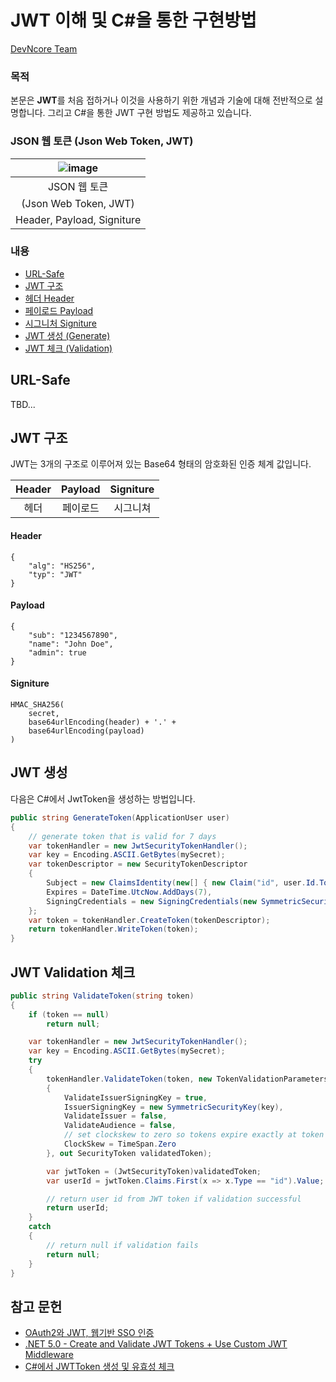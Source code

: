 # JWT 이해 및 C#을 통한 구현방법

[DevNcore Team](https://devncore.org)

### 목적
본문은 **JWT**를 처음 접하거나 이것을 사용하기 위한 개념과 기술에 대해 전반적으로 설명합니다. 그리고 C#을 통한 JWT 구현 방법도 제공하고 있습니다.

### JSON 웹 토큰 (Json Web Token, JWT)

| ![image](https://user-images.githubusercontent.com/52397976/144888529-fbe149fa-9af7-4f98-96bc-246fd3b04d76.png) |
|:---:|
| JSON 웹 토큰 |
| (Json Web Token, JWT) |
| Header, Payload, Signiture | 


### 내용
- [URL-Safe](#url-safe)
- [JWT 구조](#jwt-구조)
- [헤더 Header](#header)
- [페이로드 Payload](#payload)
- [시그니처 Signiture](#signiture)
- [JWT 생성 (Generate)](#jwt-생성)
- [JWT 체크 (Validation)](#jwt-validation-체크)

## URL-Safe
TBD...

## JWT 구조
JWT는 3개의 구조로 이루어져 있는 Base64 형태의 암호화된 인증 체계 값입니다.

| Header | Payload | Signiture |
|:---:|:---:|:---:|
| 헤더 | 페이로드 | 시그니쳐 | 






#### Header
```
{
    "alg": "HS256",
    "typ": "JWT"
}
```

#### Payload
```
{
    "sub": "1234567890",
    "name": "John Doe",
    "admin": true
}
```
#### Signiture
```
HMAC_SHA256(
    secret,
    base64urlEncoding(header) + '.' +
    base64urlEncoding(payload)
)
```

## JWT 생성
다음은 C#에서 JwtToken을 생성하는 방법입니다.

```csharp
public string GenerateToken(ApplicationUser user)
{
    // generate token that is valid for 7 days
    var tokenHandler = new JwtSecurityTokenHandler();
    var key = Encoding.ASCII.GetBytes(mySecret);
    var tokenDescriptor = new SecurityTokenDescriptor
    {
        Subject = new ClaimsIdentity(new[] { new Claim("id", user.Id.ToString()) }),
        Expires = DateTime.UtcNow.AddDays(7),
        SigningCredentials = new SigningCredentials(new SymmetricSecurityKey(key), SecurityAlgorithms.HmacSha256Signature)
    };
    var token = tokenHandler.CreateToken(tokenDescriptor);
    return tokenHandler.WriteToken(token);
}
```

## JWT Validation 체크
```csharp
public string ValidateToken(string token)
{
    if (token == null)
        return null;

    var tokenHandler = new JwtSecurityTokenHandler();
    var key = Encoding.ASCII.GetBytes(mySecret);
    try
    {
        tokenHandler.ValidateToken(token, new TokenValidationParameters
        {
            ValidateIssuerSigningKey = true,
            IssuerSigningKey = new SymmetricSecurityKey(key),
            ValidateIssuer = false,
            ValidateAudience = false,
            // set clockskew to zero so tokens expire exactly at token expiration time (instead of 5 minutes later)
            ClockSkew = TimeSpan.Zero
        }, out SecurityToken validatedToken);

        var jwtToken = (JwtSecurityToken)validatedToken;
        var userId = jwtToken.Claims.First(x => x.Type == "id").Value;

        // return user id from JWT token if validation successful
        return userId;
    }
    catch
    {
        // return null if validation fails
        return null;
    }
}
```

## 참고 문헌
- [OAuth2와 JWT, 웹기반 SSO 인증](https://www.sauru.so/blog/basic-of-oauth2-and-jwt/)
- [.NET 5.0 - Create and Validate JWT Tokens + Use Custom JWT Middleware](https://jasonwatmore.com/post/2021/06/02/net-5-create-and-validate-jwt-tokens-use-custom-jwt-middleware)
- [C#에서 JWTToken 생성 및 유효성 체크](https://www.c-sharpcorner.com/article/jwt-validation-and-authorization-in-net-5-0/)
